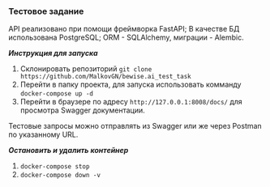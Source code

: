 ### Тестовое задание
API реализовано при помощи фреймворка FastAPI;
В качестве БД использована PostgreSQL;
ORM - SQLAlchemy, миграции - Alembic.

***Инструкция для запуска***
1. Склонировать репозиторий `git clone https://github.com/MalkovGN/bewise.ai_test_task`
2. Перейти в папку проекта, для запуска использовать комманду `docker-compose up -d`
3. Перейти в браузере по адресу `http://127.0.0.1:8008/docs/` для просмотра Swagger документации.
  
  Тестовые запросы можно отправлять из Swagger или же через Postman по указанному URL.<br>
         
  ***Остановить и удалить контейнер***        
   1. `docker-compose stop`          
   2. `docker-compose down -v`   
